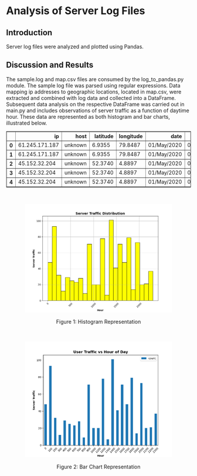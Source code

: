 # Analysis of Server Log Files

## Introduction
Server log files were analyzed and plotted using Pandas.

## Discussion and Results
The sample.log and map.csv files are consumed by the log_to_pandas.py module. The sample log file was parsed using regular expressions. Data mapping ip addresses to geographic locations, located in map.csv, were extracted and combined with log data and collected into a DataFrame. Subsequent data analysis on the respective DataFrame was carried out in main.py and includes observations of server traffic as a function of daytime hour. These data are represented as both histogram and bar charts, illustrated below.

<p align="center">
  <table border="1" class="dataframe">
    <thead>
      <tr style="text-align: right;">
        <th></th>
        <th>ip</th>
        <th>host</th>
        <th>latitude</th>
        <th>longitude</th>
        <th>date</th>
        <th>time</th>
        <th>timezone</th>
      </tr>
    </thead>
    <tbody>
      <tr>
        <th>0</th>
        <td>61.245.171.187</td>
        <td>unknown</td>
        <td>6.9355</td>
        <td>79.8487</td>
        <td>01/May/2020</td>
        <td>00:06:42</td>
        <td>-0700</td>
      </tr>
      <tr>
        <th>1</th>
        <td>61.245.171.187</td>
        <td>unknown</td>
        <td>6.9355</td>
        <td>79.8487</td>
        <td>01/May/2020</td>
        <td>00:07:01</td>
        <td>-0700</td>
      </tr>
      <tr>
        <th>2</th>
        <td>45.152.32.204</td>
        <td>unknown</td>
        <td>52.3740</td>
        <td>4.8897</td>
        <td>01/May/2020</td>
        <td>00:14:54</td>
        <td>-0700</td>
      </tr>
      <tr>
        <th>3</th>
        <td>45.152.32.204</td>
        <td>unknown</td>
        <td>52.3740</td>
        <td>4.8897</td>
        <td>01/May/2020</td>
        <td>00:14:54</td>
        <td>-0700</td>
      </tr>
      <tr>
        <th>4</th>
        <td>45.152.32.204</td>
        <td>unknown</td>
        <td>52.3740</td>
        <td>4.8897</td>
        <td>01/May/2020</td>
        <td>00:14:55</td>
        <td>-0700</td>
      </tr>
    </tbody>
  </table>
</p>
<br>

<p align="center">
  <img src="/images/hist.png" alt="Histogram" style="height:auto; width:400px;"/>
  <div align="center">Figure 1: Histogram Representation</div>
</p>
<br>

<p align="center">
  <img src="/images/bar.png" alt="Barchart" style="height:auto; width:400px;"/>
  <div align="center">Figure 2: Bar Chart Representation</div>
</p>
